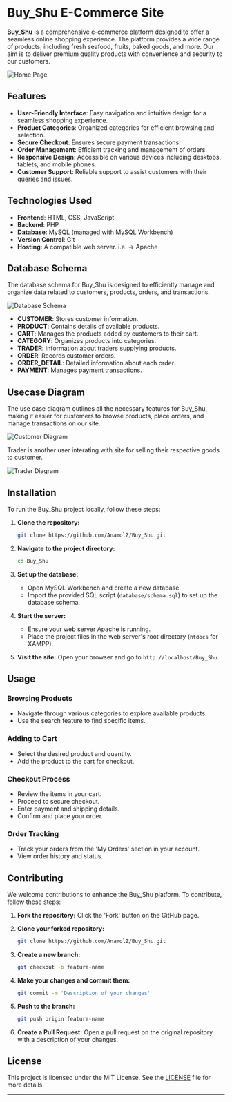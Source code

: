 # Buy_Shu E-Commerce Site

**Buy_Shu** is a comprehensive e-commerce platform designed to offer a seamless online shopping experience. The platform provides a wide range of products, including fresh seafood, fruits, baked goods, and more. Our aim is to deliver premium quality products with convenience and security to our customers.

![Home Page](uploads/Home.png)

## Features

- **User-Friendly Interface**: Easy navigation and intuitive design for a seamless shopping experience.
- **Product Categories**: Organized categories for efficient browsing and selection.
- **Secure Checkout**: Ensures secure payment transactions.
- **Order Management**: Efficient tracking and management of orders.
- **Responsive Design**: Accessible on various devices including desktops, tablets, and mobile phones.
- **Customer Support**: Reliable support to assist customers with their queries and issues.

## Technologies Used

- **Frontend**: HTML, CSS, JavaScript
- **Backend**: PHP
- **Database**: MySQL (managed with MySQL Workbench)
- **Version Control**: Git
- **Hosting**: A compatible web server. i.e. -> Apache

## Database Schema

The database schema for Buy_Shu is designed to efficiently manage and organize data related to customers, products, orders, and transactions.

![Database Schema](ERD'S/EERD.png)

- **CUSTOMER**: Stores customer information.
- **PRODUCT**: Contains details of available products.
- **CART**: Manages the products added by customers to their cart.
- **CATEGORY**: Organizes products into categories.
- **TRADER**: Information about traders supplying products.
- **ORDER**: Records customer orders.
- **ORDER_DETAIL**: Detailed information about each order.
- **PAYMENT**: Manages payment transactions.

## Usecase Diagram

The use case diagram outlines all the necessary features for Buy_Shu, making it easier for customers to browse products, place orders, and manage transactions on our site.

![Customer Diagram](Usecase/Customer_UseCase.png)

Trader is another user interating with site for selling their respective goods to customer.

![Trader Diagram](Usecase/Trader_UseCase.png)

## Installation

To run the Buy_Shu project locally, follow these steps:

1. **Clone the repository:**
    ```bash
    git clone https://github.com/AnamolZ/Buy_Shu.git
    ```

2. **Navigate to the project directory:**
    ```bash
    cd Buy_Shu
    ```

3. **Set up the database:**
    - Open MySQL Workbench and create a new database.
    - Import the provided SQL script (`database/schema.sql`) to set up the database schema.

4. **Start the server:**
    - Ensure your web server Apache is running.
    - Place the project files in the web server's root directory (`htdocs` for XAMPP).

5. **Visit the site:**
    Open your browser and go to `http://localhost/Buy_Shu`.

## Usage

### Browsing Products
- Navigate through various categories to explore available products.
- Use the search feature to find specific items.

### Adding to Cart
- Select the desired product and quantity.
- Add the product to the cart for checkout.

### Checkout Process
- Review the items in your cart.
- Proceed to secure checkout.
- Enter payment and shipping details.
- Confirm and place your order.

### Order Tracking
- Track your orders from the 'My Orders' section in your account.
- View order history and status.

## Contributing

We welcome contributions to enhance the Buy_Shu platform. To contribute, follow these steps:

1. **Fork the repository:**
    Click the 'Fork' button on the GitHub page.

2. **Clone your forked repository:**
    ```bash
    git clone https://github.com/AnamolZ/Buy_Shu.git
    ```

3. **Create a new branch:**
    ```bash
    git checkout -b feature-name
    ```

4. **Make your changes and commit them:**
    ```bash
    git commit -m 'Description of your changes'
    ```

5. **Push to the branch:**
    ```bash
    git push origin feature-name
    ```

6. **Create a Pull Request:**
    Open a pull request on the original repository with a description of your changes.

## License

This project is licensed under the MIT License. See the [LICENSE](LICENSE) file for more details.

---
